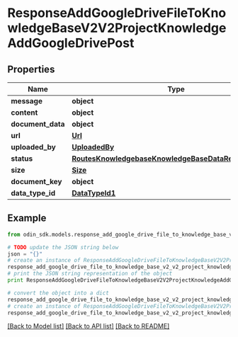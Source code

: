 # ResponseAddGoogleDriveFileToKnowledgeBaseV2V2ProjectKnowledgeAddGoogleDrivePost


## Properties

Name | Type | Description | Notes
------------ | ------------- | ------------- | -------------
**message** | **object** |  | 
**content** | **object** |  | 
**document_data** | **object** |  | 
**url** | [**Url**](Url.md) |  | [optional] 
**uploaded_by** | [**UploadedBy**](UploadedBy.md) |  | [optional] 
**status** | [**RoutesKnowledgebaseKnowledgeBaseDataResponseStatus**](RoutesKnowledgebaseKnowledgeBaseDataResponseStatus.md) |  | [optional] 
**size** | [**Size**](Size.md) |  | [optional] 
**document_key** | **object** |  | 
**data_type_id** | [**DataTypeId1**](DataTypeId1.md) |  | [optional] 

## Example

```python
from odin_sdk.models.response_add_google_drive_file_to_knowledge_base_v2_v2_project_knowledge_add_google_drive_post import ResponseAddGoogleDriveFileToKnowledgeBaseV2V2ProjectKnowledgeAddGoogleDrivePost

# TODO update the JSON string below
json = "{}"
# create an instance of ResponseAddGoogleDriveFileToKnowledgeBaseV2V2ProjectKnowledgeAddGoogleDrivePost from a JSON string
response_add_google_drive_file_to_knowledge_base_v2_v2_project_knowledge_add_google_drive_post_instance = ResponseAddGoogleDriveFileToKnowledgeBaseV2V2ProjectKnowledgeAddGoogleDrivePost.from_json(json)
# print the JSON string representation of the object
print ResponseAddGoogleDriveFileToKnowledgeBaseV2V2ProjectKnowledgeAddGoogleDrivePost.to_json()

# convert the object into a dict
response_add_google_drive_file_to_knowledge_base_v2_v2_project_knowledge_add_google_drive_post_dict = response_add_google_drive_file_to_knowledge_base_v2_v2_project_knowledge_add_google_drive_post_instance.to_dict()
# create an instance of ResponseAddGoogleDriveFileToKnowledgeBaseV2V2ProjectKnowledgeAddGoogleDrivePost from a dict
response_add_google_drive_file_to_knowledge_base_v2_v2_project_knowledge_add_google_drive_post_form_dict = response_add_google_drive_file_to_knowledge_base_v2_v2_project_knowledge_add_google_drive_post.from_dict(response_add_google_drive_file_to_knowledge_base_v2_v2_project_knowledge_add_google_drive_post_dict)
```
[[Back to Model list]](../README.md#documentation-for-models) [[Back to API list]](../README.md#documentation-for-api-endpoints) [[Back to README]](../README.md)


